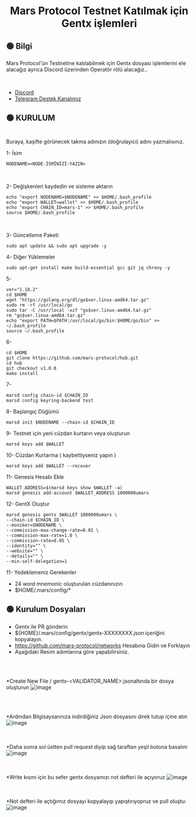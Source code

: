 <h1 align="center"> Mars Protocol Testnet Katılmak için Gentx işlemleri 
</h1>


## 🟢 Bilgi

Mars Protocol'ün Testnetine katılabilmek için Gentx dosyası işlemlerini ele alacağız ayrıca Discord üzerinden Operatör rölü alacağız..

<br>

 * [Discord](https://discord.gg/marsprotocol)
 * [Telegram Destek Kanalımız](https://t.me/FortaDestek)



## 🟢 KURULUM
<br> 
Buraya, kaşifte görünecek takma adınızın (doğrulayıcı) adını yazmalısınız.  

1- İsim <br>
```shell
NODENAME=<NODE-İSMİNİZİ-YAZIN>
```
<BR>

2- Değişkenleri kaydedin ve sisteme aktarın


```shell
echo "export NODENAME=$NODENAME" >> $HOME/.bash_profile
echo "export WALLET=wallet" >> $HOME/.bash_profile
echo "export CHAIN_ID=mars-1" >> $HOME/.bash_profile
source $HOME/.bash_profile
```

<BR>

3- Güncelleme Paketi

```shell
sudo apt update && sudo apt upgrade -y
```


4- Diğer Yüklemeler

```shell
sudo apt-get install make build-essential gcc git jq chrony -y

```

5- 

```shell
ver="1.18.2"
cd $HOME
wget "https://golang.org/dl/go$ver.linux-amd64.tar.gz"
sudo rm -rf /usr/local/go
sudo tar -C /usr/local -xzf "go$ver.linux-amd64.tar.gz"
rm "go$ver.linux-amd64.tar.gz"
echo "export PATH=$PATH:/usr/local/go/bin:$HOME/go/bin" >> ~/.bash_profile
source ~/.bash_profile

```

6- 

```shell
cd $HOME
git clone https://github.com/mars-protocol/hub.git
cd hub
git checkout v1.0.0
make install

```

7- 

```shell
marsd config chain-id $CHAIN_ID
marsd config keyring-backend test

```

8- Başlangıç Düğümü

```shell
marsd init $NODENAME --chain-id $CHAIN_ID

```

9- Testnet için yeni cüzdan kurtarın veya oluşturun

```shell
marsd keys add $WALLET

```

10- Cüzdan Kurtarma ( kaybettiyseniz yapın )

```shell
marsd keys add $WALLET --recover

```

11- Genesis Hesabı Ekle

```shell
WALLET_ADDRESS=$(marsd keys show $WALLET -a)
marsd genesis add-account $WALLET_ADDRESS 1000000umars

```

12- GentX Oluştur

```shell
marsd genesis gentx $WALLET 1000000umars \
--chain-id $CHAIN_ID \
--moniker=$NODENAME \
--commission-max-change-rate=0.01 \
--commission-max-rate=1.0 \
--commission-rate=0.05 \
--identity="" \
--website="" \
--details="" \
--min-self-delegation=1

```


11- Yedeklemeniz Gerekenler

* 24 word mnemonic oluşturulan cüzdanınızın
* $HOME/.mars/config/*



## 🟢 Kurulum Dosyaları <br>

* Gentx ile PR gönderin
* ${HOME}/.mars/config/gentx/gentx-XXXXXXXX.json içeriğini kopyalayın.
* https://github.com/mars-protocol/networks   Hesabına Gidin ve Forklayın
* Aşağıdaki Resim adımlarına göre yapabilirsiniz.

<br><br>

*Create New File /  gentx-<VALIDATOR_NAME>.jsonaltında bir dosya oluşturun
![image](https://user-images.githubusercontent.com/101635385/206646379-dca0bb55-6722-4e43-bbda-e7178431de5d.png)

<br><br>

*Ardından Bilgisaysarınıza indirdiğiniz Json dosyasını direk tutup içine atın
![image](https://user-images.githubusercontent.com/101635385/206646669-6a80cd39-cf20-4869-8e2f-1dce331d6a1f.png)

<br><br>
*Daha sonra sol üstten pull request diyip sağ taraftan yeşil butona basalım
![image](https://user-images.githubusercontent.com/101635385/206646874-eb75c9a4-193c-441c-96f1-10269bd902cf.png)

<br><br>
*Write kısmı için bu sefer gentx dosyamızı not defteri ile açıyoruz
![image](https://user-images.githubusercontent.com/101635385/206647031-e1977eb3-072f-4683-b453-97be9b121fe9.png)

<br><br>
*Not defteri ile açtığımız dosyayı kopyalayıp yapıştırıyopruz ve pull oluştu:
![image](https://user-images.githubusercontent.com/101635385/206647097-44b76fa7-b62f-4913-b04f-23aab3741915.png)




